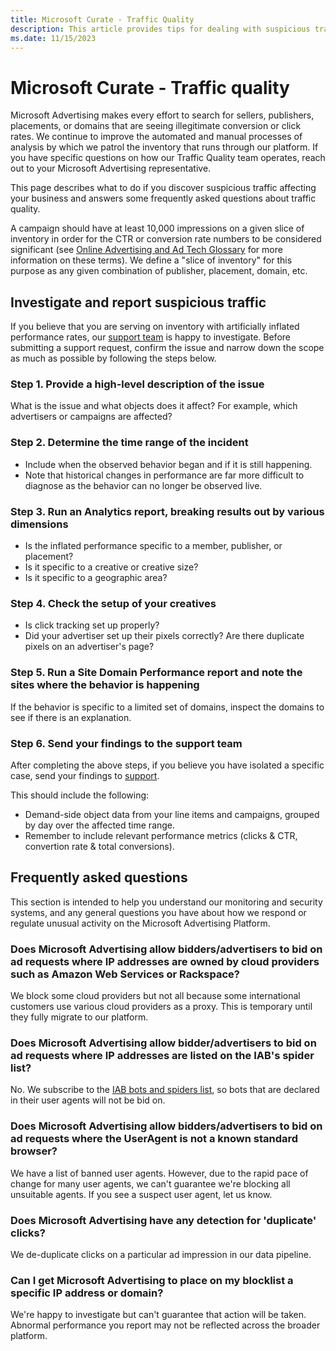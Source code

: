 ```yaml
---
title: Microsoft Curate - Traffic Quality
description: This article provides tips for dealing with suspicious traffic and answers frequently asked questions about traffic quality.
ms.date: 11/15/2023
---
```


# Microsoft Curate - Traffic quality

Microsoft Advertising makes every effort to search for sellers, publishers, placements, or domains that are seeing illegitimate conversion or click rates. We continue to improve the automated and manual processes of analysis by which we patrol the inventory that runs through our platform. If you have specific questions on how our Traffic Quality team operates, reach out to your Microsoft Advertising representative.

This page describes what to do if you discover suspicious traffic affecting your business and answers some frequently asked questions about traffic quality.

A campaign should have at least 10,000 impressions on a given slice of inventory in order for the CTR or conversion rate numbers to be considered significant (see [Online Advertising and Ad Tech Glossary](../industry-reference/online-advertising-and-ad-tech-glossary.md) for more information on these terms). We define a "slice of inventory" for this purpose as any given combination of publisher, placement, domain, etc.

## Investigate and report suspicious traffic

If you believe that you are serving on inventory with artificially inflated performance rates, our [support team](https://help.xandr.com/) is happy to investigate. Before submitting a support request, confirm the issue and narrow down the scope as much as possible by following the steps below.

### Step 1. Provide a high-level description of the issue

What is the issue and what objects does it affect? For example, which advertisers or campaigns are affected?

### Step 2. Determine the time range of the incident

- Include when the observed behavior began and if it is still happening.
- Note that historical changes in performance are far more difficult to diagnose as the behavior can no longer be observed live.

### Step 3. Run an Analytics report, breaking results out by various dimensions

- Is the inflated performance specific to a member, publisher, or placement?
- Is it specific to a creative or creative size?
- Is it specific to a geographic area?

### Step 4. Check the setup of your creatives

- Is click tracking set up properly?
- Did your advertiser set up their pixels correctly? Are there duplicate pixels on an advertiser's page?

### Step 5. Run a Site Domain Performance report and note the sites where the behavior is happening

If the behavior is specific to a limited set of domains, inspect the domains to see if there is an explanation.

### Step 6. Send your findings to the support team

After completing the above steps, if you believe you have isolated a specific case, send your findings to [support](https://help.xandr.com).

This should include the following:

- Demand-side object data from your line items and campaigns, grouped by day over the affected time range.
- Remember to include relevant performance metrics (clicks & CTR, convertion rate & total conversions).

## Frequently asked questions

This section is intended to help you understand our monitoring and security systems, and any general questions you have about how we respond or regulate unusual activity on the Microsoft Advertising Platform.

### Does Microsoft Advertising allow bidders/advertisers to bid on ad requests where IP addresses are owned by cloud providers such as Amazon Web Services or Rackspace?

We block some cloud providers but not all because some international customers use various cloud providers as a proxy. This is temporary until they fully migrate to our platform.

### Does Microsoft Advertising allow bidder/advertisers to bid on ad requests where IP addresses are listed on the IAB's spider list?

No. We subscribe to the [IAB bots and spiders list](http://www.iab.net/1418/spiders), so bots that are declared in their user agents will not be bid on.

### Does Microsoft Advertising allow bidders/advertisers to bid on ad requests where the UserAgent is not a known standard browser?

We have a list of banned user agents. However, due to the rapid pace of change for many user agents, we can't guarantee we're blocking all unsuitable agents. If you see a suspect user agent, let us know.

### Does Microsoft Advertising have any detection for 'duplicate' clicks?

We de-duplicate clicks on a particular ad impression in our data pipeline.

### Can I get Microsoft Advertising to place on my blocklist a specific IP address or domain?

We're happy to investigate but can't guarantee that action will be taken. Abnormal performance you report may not be reflected across the broader platform.
